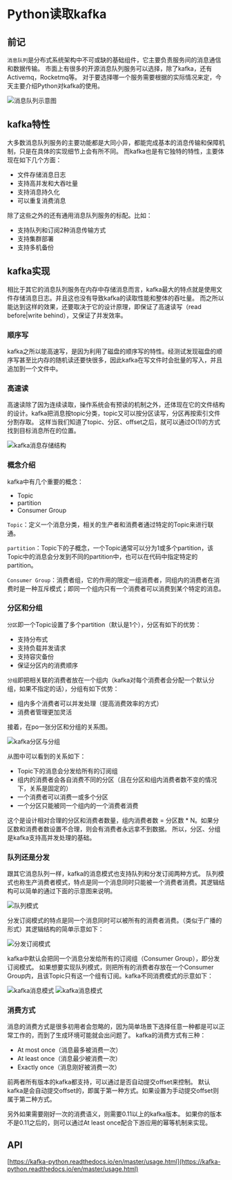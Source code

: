 # Python读取kafka

## 前记
`消息队列`是分布式系统架构中不可或缺的基础组件，它主要负责服务间的消息通信和数据传输。
市面上有很多的开源消息队列服务可以选择，除了kafka，还有Activemq，Rocketmq等。
对于要选择哪一个服务需要根据的实际情况来定，今天主要介绍Python对kafka的使用。

![消息队列示意图](https://github.com/five3/testqa/blob/master/images/kafka/kafka_01.png?raw=true)

## kafka特性
大多数消息队列服务的主要功能都是大同小异，都能完成基本的消息传输和保障机制，只是在具体的实现细节上会有所不同。
而kafka也是有它独特的特性，主要体现在如下几个方面：
- 文件存储消息日志
- 支持高并发和大吞吐量
- 支持消息持久化
- 可以重复消费消息

除了这些之外的还有通用消息队列服务的标配。比如：
- 支持队列和订阅2种消息传输方式
- 支持集群部署
- 支持多机备份

## kafka实现
相比于其它的消息队列服务在内存中存储消息而言，kafka最大的特点就是使用文件存储消息日志。并且这也没有导致kafka的读取性能和整体的吞吐量。
而之所以能达到这样的效果，还要取决于它的设计原理，即保证了高速读写（read before|write behind），又保证了并发效率。

### 顺序写
kafka之所以能高速写，是因为利用了磁盘的顺序写的特性。经测试发现磁盘的顺序写甚至比内存的随机读还要快很多，因此kafka在写文件时会批量的写入，并且追加到一个文件中。

### 高速读
高速读除了因为连续读取，操作系统会有预读的机制之外，还体现在它的文件结构的设计。kafka把消息按topic分类，topic又可以按分区读写，分区再按索引文件分割存取。
这样当我们知道了topic、分区、offset之后，就可以通过O(1)的方式找到目标消息所在的位置。

![kafka消息存储结构](https://github.com/five3/testqa/blob/master/images/kafka/kafka_02.png?raw=true)

### 概念介绍
kafka中有几个重要的概念：
- Topic
- partition
- Consumer Group

`Topic`：定义一个消息分类，相关的生产者和消费者通过特定的Topic来进行联通。

`partition`：Topic下的子概念，一个Topic通常可以分为1或多个partition，该Topic中的消息会分发到不同的partition中，也可以在代码中指定特定的partition。

`Consumer Group`：消费者组，它的作用的限定一组消费者，同组内的消费者在消费时是一种互斥模式；即同一个组内只有一个消费者可以消费到某个特定的消息。

### 分区和分组
`分区`即一个Topic设置了多个partition（默认是1个），分区有如下的优势：
- 支持分布式
- 支持负载并发请求
- 支持容灾备份
- 保证分区内的消费顺序

`分组`即把相关联的消费者放在一个组内（kafka对每个消费者会分配一个默认分组，如果不指定的话），分组有如下优势：
- 组内多个消费者可以并发处理（提高消费效率的方式）
- 消费者管理更加灵活

接着，在po一张分区和分组的关系图。

![kafka分区与分组](https://github.com/five3/testqa/blob/master/images/kafka/kafka_03.png?raw=true)

从图中可以看到的关系如下：
- Topic下的消息会分发给所有的订阅组
- 组内的消费者会各自消费不同的分区（且在分区和组内消费者数不变的情况下，关系是固定的）
- 一个消费者可以消费一或多个分区
- 一个分区只能被同一个组内的一个消费者消费

这个是设计相对合理的分区和消费者数量，组内消费者数 = 分区数 * N。如果分区数和消费者数设置不合理，则会有消费者永远拿不到数据。
所以，分区、分组是kafka支持高并发处理的基础。

### 队列还是分发
跟其它消息队列一样，kafka的消息模式也支持队列和分发订阅两种方式。
队列模式也称生产消费者模式，特点是同一个消息同时只能被一个消费者消费。其逻辑结构可以简单的通过下面的示意图来说明。

![队列模式](https://github.com/five3/testqa/blob/master/images/kafka/kafka_04.png?raw=true)

分发订阅模式的特点是同一个消息同时可以被所有的消费者消费。（类似于广播的形式）其逻辑结构的简单示意如下：

![分发订阅模式](https://github.com/five3/testqa/blob/master/images/kafka/kafka_05.png?raw=true)

kafka中默认会把同一个消息分发给所有的订阅组（Consumer Group），即分发订阅模式。
如果想要实现队列模式，则把所有的消费者存放在一个Consumer Group内，且该Topic只有这一个组有订阅。kafka不同消费模式的示意如下：

![kafka消息模式](https://github.com/five3/testqa/blob/master/images/kafka/kafka_06.png?raw=true)
![kafka消息模式](https://github.com/five3/testqa/blob/master/images/kafka/kafka_07.png?raw=true)

### 消费方式
消息的消费方式是很多初用者会忽略的，因为简单场景下选择任意一种都是可以正常工作的，而到了生成环境可能就会出问题了。
kafka的消费方式有三种：
- At most once（消息最多被消费一次）
- At least once（消息最少被消费一次）
- Exactly once（消息刚好被消费一次）

前两者所有版本的kafka都支持，可以通过是否自动提交offset来控制。
默认kafka是会自动提交offset的，即属于第一种方式。如果设置为手动提交offset则属于第二种方式。

另外如果需要刚好一次的消费语义，则需要0.11以上的kafka版本。
如果你的版本不是0.11之后的，则可以通过At least once配合下游应用的幂等机制来实现。

## API
[https://kafka-python.readthedocs.io/en/master/usage.html](https://kafka-python.readthedocs.io/en/master/usage.html)
